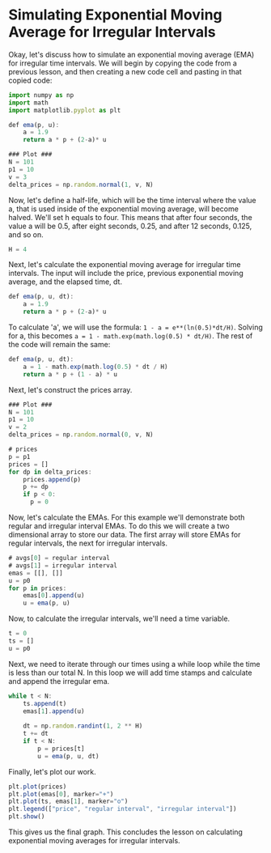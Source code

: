 # Simulating Exponential Moving Average for Irregular Intervals

Okay, let's discuss how to simulate an exponential moving average (EMA) for irregular time intervals. We will begin by copying the code from a previous lesson, and then creating a new code cell and pasting in that copied code:

```javascript
import numpy as np
import math
import matplotlib.pyplot as plt

def ema(p, u):
    a = 1.9
    return a * p + (2-a)* u

### Plot ###
N = 101
p1 = 10
v = 3
delta_prices = np.random.normal(1, v, N)
```

Now, let's define a half-life, which will be the time interval where the value a, that is used inside of the exponential moving average, will become halved. We'll set h equals to four. This means that after four seconds, the value a will be 0.5, after eight seconds, 0.25, and after 12 seconds, 0.125, and so on.

```javascript
H = 4
```

Next, let's calculate the exponential moving average for irregular time intervals. The input will include the price, previous exponential moving average, and the elapsed time, dt.

```javascript
def ema(p, u, dt):
    a = 1.9
    return a * p + (2-a)* u
```

To calculate 'a', we will use the formula: `1 - a = e**(ln(0.5)*dt/H)`. Solving for a, this becomes `a = 1 - math.exp(math.log(0.5) * dt/H)`. The rest of the code will remain the same:

```javascript
def ema(p, u, dt):
    a = 1 - math.exp(math.log(0.5) * dt / H)
    return a * p + (1 - a) * u
```

Next, let's construct the prices array.

```javascript
### Plot ###
N = 101
p1 = 10
v = 2
delta_prices = np.random.normal(0, v, N)

# prices
p = p1
prices = []
for dp in delta_prices:
    prices.append(p)
    p += dp
    if p < 0:
      p = 0
```

Now, let's calculate the EMAs. For this example we'll demonstrate both regular and irregular interval EMAs. To do this we will create a two dimensional array to store our data. The first array will store EMAs for regular intervals, the next for irregular intervals.

```javascript
# avgs[0] = regular interval
# avgs[1] = irregular interval
emas = [[], []]
u = p0
for p in prices:
    emas[0].append(u)
    u = ema(p, u)
```

Now, to calculate the irregular intervals, we'll need a time variable.

```javascript
t = 0
ts = []
u = p0
```
Next, we need to iterate through our times using a while loop while the time is less than our total N. In this loop we will add time stamps and calculate and append the irregular ema.

```javascript
while t < N:
    ts.append(t)
    emas[1].append(u)
    
    dt = np.random.randint(1, 2 ** H)
    t += dt
    if t < N:
        p = prices[t]
        u = ema(p, u, dt)
```

Finally, let's plot our work.
```javascript
plt.plot(prices)
plt.plot(emas[0], marker="+")
plt.plot(ts, emas[1], marker="o")
plt.legend(["price", "regular interval", "irregular interval"])
plt.show()
```
This gives us the final graph. This concludes the lesson on calculating exponential moving averages for irregular intervals.
